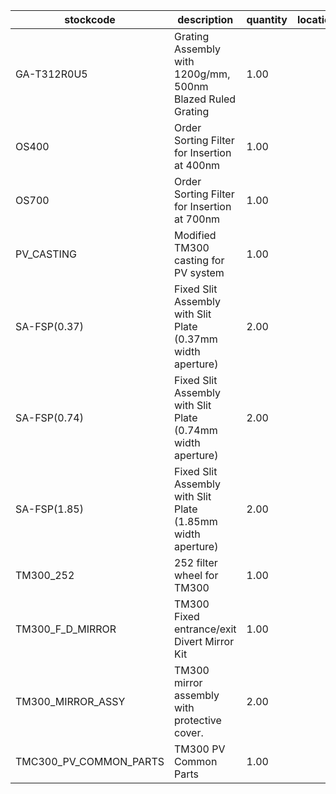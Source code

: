 |stockcode|description|quantity|location|
|---------|-----------|--------|--------|
|GA-T312R0U5|Grating Assembly with 1200g/mm, 500nm Blazed Ruled Grating|1.00||
|OS400|Order Sorting Filter for Insertion at 400nm|1.00||
|OS700|Order Sorting Filter for Insertion at 700nm|1.00||
|PV_CASTING|Modified TM300 casting for PV system|1.00||
|SA-FSP(0.37)|Fixed Slit Assembly with Slit Plate (0.37mm width aperture)|2.00||
|SA-FSP(0.74)|Fixed Slit Assembly with Slit Plate (0.74mm width aperture)|2.00||
|SA-FSP(1.85)|Fixed Slit Assembly with Slit Plate (1.85mm width aperture)|2.00||
|TM300_252|252 filter wheel for TM300|1.00||
|TM300_F_D_MIRROR|TM300 Fixed entrance/exit Divert Mirror Kit|1.00||
|TM300_MIRROR_ASSY|TM300 mirror assembly with protective cover.|2.00||
|TMC300_PV_COMMON_PARTS|TM300 PV Common Parts|1.00||
